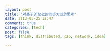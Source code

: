 ```yaml
---
layout: post
title: "对基于BT协议的同步方式的思考"
date: 2013-05-25 22:47
comments: true
categories: [tech]
post: false
tags: [think, distributed, p2p, network, idea]

---
```


